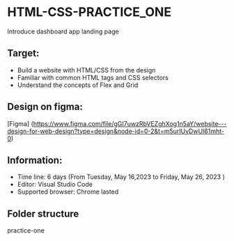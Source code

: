 # HTML-CSS-PRACTICE_ONE #
Introduce dashboard app landing page

## Target: ##
- Build a website with HTML/CSS from the design
- Familiar with common HTML tags and CSS selectors
- Understand the concepts of Flex and Grid
## Design on figma: ##
[Figma] (https://www.figma.com/file/gGI7uwzRbVEZghXog1n5aY/website---design-for-web-design?type=design&node-id=0-2&t=m5urIUyDwUI61mht-0)
## Information: ##
- Time line: 6 days (From Tuesday, May 16,2023 to Friday, May 26, 2023 )
- Editor: Visual Studio Code
- Supported browser: Chrome lasted
## Folder structure ##
practice-one
